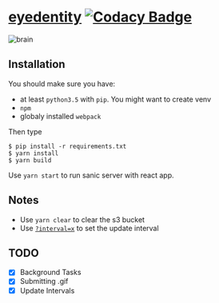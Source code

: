 # [eyedentity](http://www.eyedentity.net) [![Codacy Badge](https://api.codacy.com/project/badge/Grade/6d574afb56ba444ba3dc72aa49e8ea84)](https://www.codacy.com/app/thehappydinoa/eyedentity?utm_source=github.com&utm_medium=referral&utm_content=thehappydinoa/eyedentity&utm_campaign=Badge_Grade)

![brain](https://emojipedia-us.s3.dualstack.us-west-1.amazonaws.com/thumbs/160/apple/155/brain_1f9e0.png)

## Installation

You should make sure you have:

-   at least `python3.5` with `pip`. You might want to create venv
-   `npm`
-   globaly installed `webpack`

Then type

    $ pip install -r requirements.txt
    $ yarn install
    $ yarn build

Use `yarn start` to run sanic server with react app.

## Notes

-   Use `yarn clear` to clear the s3 bucket
-   Use [`?interval=x`](http://www.eyedentity.net?interval=1) to set the update interval

## TODO

-   [x] Background Tasks
-   [x] Submitting .gif
-   [x] Update Intervals

